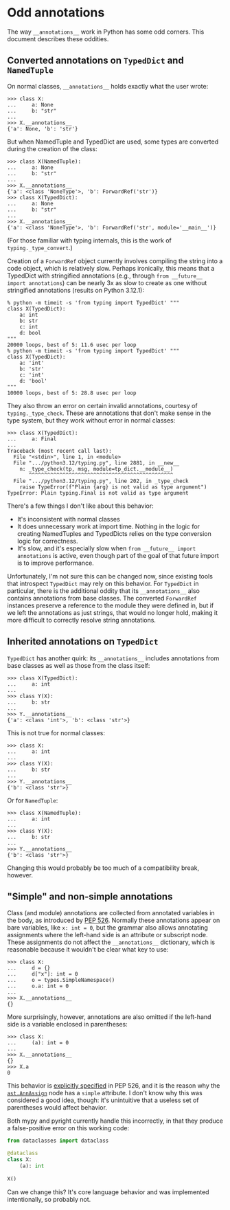 # Odd annotations

The way `__annotations__` work in Python has some odd corners. This
document describes these oddities.

## Converted annotations on `TypedDict` and `NamedTuple`

On normal classes, `__annotations__` holds exactly what the user wrote:

```pycon
>>> class X:
...     a: None
...     b: "str"
... 
>>> X.__annotations__
{'a': None, 'b': 'str'}
```

But when NamedTuple and TypedDict are used, some types are converted during the creation of the class:

```pycon
>>> class X(NamedTuple):
...     a: None
...     b: "str"
... 
>>> X.__annotations__
{'a': <class 'NoneType'>, 'b': ForwardRef('str')}
>>> class X(TypedDict):
...     a: None
...     b: "str"
... 
>>> X.__annotations__
{'a': <class 'NoneType'>, 'b': ForwardRef('str', module='__main__')}
```

(For those familiar with typing internals, this is the work of `typing._type_convert`.)

Creation of a `ForwardRef` object currently involves compiling the string into a code object, which is relatively slow. Perhaps ironically, this means that a TypedDict with stringified annotations (e.g., through `from __future__ import annotations`) can be nearly 3x as slow to create as one without stringified annotations (results on Python 3.12.1):

```
% python -m timeit -s 'from typing import TypedDict' """
class X(TypedDict):
    a: int
    b: str
    c: int
    d: bool
"""
20000 loops, best of 5: 11.6 usec per loop
% python -m timeit -s 'from typing import TypedDict' """
class X(TypedDict):
    a: 'int'
    b: 'str'
    c: 'int'
    d: 'bool'
"""
10000 loops, best of 5: 28.8 usec per loop
```

They also throw an error on certain invalid annotations, courtesy of `typing._type_check`. These are annotations that don't make sense in the type system, but they work without error in normal classes:

```pycon
>>> class X(TypedDict):
...     a: Final
... 
Traceback (most recent call last):
  File "<stdin>", line 1, in <module>
  File ".../python3.12/typing.py", line 2881, in __new__
    n: _type_check(tp, msg, module=tp_dict.__module__)
       ^^^^^^^^^^^^^^^^^^^^^^^^^^^^^^^^^^^^^^^^^^^^^^^
  File ".../python3.12/typing.py", line 202, in _type_check
    raise TypeError(f"Plain {arg} is not valid as type argument")
TypeError: Plain typing.Final is not valid as type argument
```

There's a few things I don't like about this behavior:

* It's inconsistent with normal classes
* It does unnecessary work at import time. Nothing in the logic for creating NamedTuples and TypedDicts relies on the type conversion logic for correctness.
* It's slow, and it's especially slow when `from __future__ import annotations` is active, even though part of the goal of that future import is to improve performance.

Unfortunately, I'm not sure this can be changed now, since existing tools that
introspect `TypedDict` may rely on this behavior. For `TypedDict` in particular,
there is the additional oddity that its `__annotations__` also contains annotations
from base classes. The converted `ForwardRef` instances preserve a reference to the
module they were defined in, but if we left the annotations as just strings, that
would no longer hold, making it more difficult to correctly resolve string annotations.

## Inherited annotations on `TypedDict`

`TypedDict` has another quirk: its `__annotations__` includes annotations from base classes as well as those from the class itself:

```pycon
>>> class X(TypedDict):
...     a: int
... 
>>> class Y(X):
...     b: str
... 
>>> Y.__annotations__
{'a': <class 'int'>, 'b': <class 'str'>}
```

This is not true for normal classes:

```pycon
>>> class X:
...     a: int
... 
>>> class Y(X):
...     b: str
... 
>>> Y.__annotations__
{'b': <class 'str'>}
```

Or for `NamedTuple`:

```pycon
>>> class X(NamedTuple):
...     a: int
... 
>>> class Y(X):
...     b: str
... 
>>> Y.__annotations__
{'b': <class 'str'>}
```

Changing this would probably be too much of a compatibility break,
however.

## "Simple" and non-simple annotations

Class (and module) annotations are collected from annotated
variables in the body, as introduced by [PEP 526](https://peps.python.org/pep-0526/). Normally these annotations appear on bare variables, like `x: int = 0`, but the grammar also allows annotating assignments where the left-hand side is an attribute or subscript node. These assignments do not affect the `__annotations__` dictionary, which is reasonable because it wouldn't be clear what key to use:

```pycon
>>> class X:
...     d = {}
...     d["x"]: int = 0
...     o = types.SimpleNamespace()
...     o.a: int = 0
... 
>>> X.__annotations__
{}
```

More surprisingly, however, annotations are also omitted if the left-hand
side is a variable enclosed in parentheses:

```pycon
>>> class X:
...     (a): int = 0
... 
>>> X.__annotations__
{}
>>> X.a
0
```

This behavior is [explicitly specified](https://peps.python.org/pep-0526/#annotating-expressions) in PEP 526, and it is the reason why the [`ast.AnnAssign`](https://docs.python.org/3/library/ast.html#ast.AnnAssign) node has a `simple` attribute. I don't know why this was considered a good idea, though: it's unintuitive that a useless set of parentheses would affect behavior.

Both mypy and pyright currently handle this incorrectly, in that they produce
a false-positive error on this working code:

```python
from dataclasses import dataclass

@dataclass
class X:
    (a): int
    
X()
```

Can we change this? It's core language behavior and was implemented intentionally,
so probably not.
